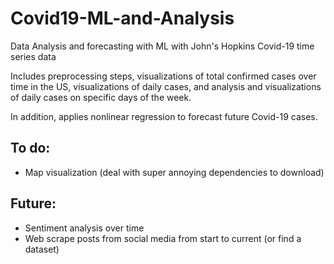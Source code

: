 # Covid19-ML-and-Analysis
Data Analysis and forecasting with ML with John's Hopkins Covid-19 time series data 

Includes preprocessing steps, visualizations of total confirmed cases over time in the US, visualizations of daily cases, and analysis and 
visualizations of daily cases on specific days of the week.

In addition, applies nonlinear regression to forecast future Covid-19 cases.

## To do:
  - Map visualization (deal with super annoying dependencies to download)
  
## Future:
  - Sentiment analysis over time
  - Web scrape posts from social media from start to current (or find a dataset)
